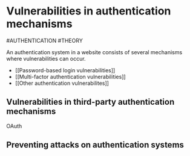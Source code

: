 # Vulnerabilities in authentication mechanisms
#AUTHENTICATION 
#THEORY 

An authentication system in a website consists of several mechanisms where vulnerabilities can occur.

- [[Password-based login vulnerabilities]]
- [[Multi-factor authentication vulnerabilities]]
- [[Other authentication vulnerabilites]]


## Vulnerabilities in third-party authentication mechanisms

OAuth

## Preventing attacks on authentication systems